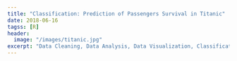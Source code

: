 ```yaml
---
title: "Classification: Prediction of Passengers Survival in Titanic"
date: 2018-06-16
tagss: [R]
header:
  image: "/images/titanic.jpg"
excerpt: "Data Cleaning, Data Analysis, Data Visualization, Classification Model"
---
```

